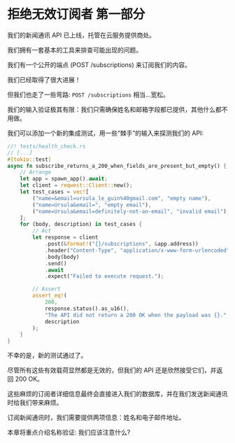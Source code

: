 # 拒绝无效订阅者 第一部分

我们的新闻通讯 API 已上线，托管在云服务提供商处。

我们拥有一套基本的工具来排查可能出现的问题。

我们有一个公开的端点 (POST /subscriptions) 来订阅我们的内容。

我们已经取得了很大进展！

但我们也走了一些弯路: `POST /subscriptions` 相当...宽松。

我们的输入验证极其有限：我们只需确保姓名和邮箱字段都已提供，其他什么都不用做。

我们可以添加一个新的集成测试，用一些“棘手”的输入来探测我们的 API:

```rs
//! tests/health_check.rs
// [...]
#[tokio::test]
async fn subscribe_returns_a_200_when_fields_are_present_but_empty() {
    // Arrange
    let app = spawn_app().await;
    let client = reqwest::Client::new();
    let test_cases = vec![
        ("name=&email=ursula_le_guin%40gmail.com", "empty name"),
        ("name=Ursula&email=", "empty email"),
        ("name=Ursula&email=definitely-not-an-email", "invalid email"),
    ];
    for (body, description) in test_cases {
        // Act
        let response = client
            .post(&format!("{}/subscriptions", &app.address))
            .header("Content-Type", "application/x-www-form-urlencoded")
            .body(body)
            .send()
            .await
            .expect("Failed to execute request.");

        // Assert
        assert_eq!(
            200,
            response.status().as_u16(),
            "The API did not return a 200 OK when the payload was {}.",
            description
        );
    }
}
```

不幸的是，新的测试通过了。

尽管所有这些有效载荷显然都是无效的，但我们的 API 还是欣然接受它们，并返回 200 OK。

这些麻烦的订阅者详细信息最终会直接进入我们的数据库，并在我们发送新闻通讯时给我们带来麻烦。

订阅新闻通讯时，我们需要提供两项信息：姓名和电子邮件地址。

本章将重点介绍名称验证: 我们应该注意什么?
